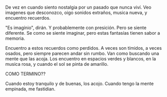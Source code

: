 ---
---

De vez en cuando siento nostalgia por un pasado que nunca viví. Veo imagenes que desconozco, oigo sonidos extraños, musica nueva, y encuentro recuerdos.

"Es imagínio", dirán. Y probablemente con presición. Pero se siente diferente. Se como se siente imaginar, pero estas fantasías tienen sabor a memoria.

Encuentro a estos recuerdos como perdidos. A veces son tímidos, a veces osados, pero siempre parecen andar sin rumbo. Van como buscando una mente que las acoja. Los encuentro en espacios verdes y blancos, en la musica rosa, y cuando el sol se pinta de amarillo.

COMO TERMINO??

Cuando estoy tranquilo y de buenas, los acojo. Cuando tengo la mente empinada, me fastidian.
